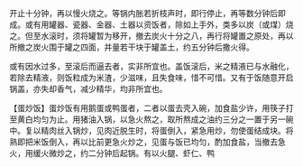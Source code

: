 开止十分钟，再以慢火烧之。等锅内胀若折枝声时，即行停止，再等数分钟后即成。或有用罐器、瓷器、金器、土器以资饭者，除如上手外，类多以炭（或煤）烧之。但至水滚时，须将罐暂为移开，撤去炭火十分之八，再行将罐置之原处，再以所撤之炭火围于罐之四面，并量若干块于罐盖土，约五分钟后撒火得。

或有因水过多，至滚后而逼去者，实非所宜也。盖饭滚后，米之精液已与水融化，若除去精液，则饭粒成为米渣，少滋味，且失食味，惜不可惜。又有于饭随意开启锅盖，亦失却香气，减少精华，均非所宜也。

【蛋炒饭】蛋炒饭有用鹅蛋或鸭蛋者，二者以蛋去壳入碗，加食盐少许，用筷子打至黄白均匀为止。用猪油入锅，以急火熬之，取所熬成之油约三分之一置于另一碗中。复以精肉丝入锅炒，见肉近脱生时，将蛋倒入，紧急用炒，勿使蛋结成块。将熟即把米饭倒入，再以比前更急火炒之，见蛋与饭已均匀，酌加食盐，当撤去急火，用缓火微炒之，约二分钟后起锅。有以火腿、虾仁、鸭